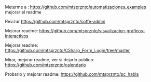 Meterme a :
https://github.com/mtsprznto/automatizaciones_examples
mejorar el readme

Revizar
https://github.com/mtsprznto/coffe-admin

Mejorar readme:
https://github.com/mtsprznto/visualizacion-graficos-interactivos

Mejorar readme:
https://github.com/mtsprznto/CSharp_Form_Login/tree/master

Mirar, mejorar readme, ver si dejarlo publico:
https://github.com/mtsprznto/calendario

Probarlo y mejorar readme:
https://github.com/mtsprznto/pc_habla